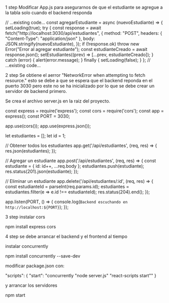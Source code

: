 1 step
Modificar App.js para asegurarnos de que el estudiante se agregue a la tabla solo cuando el backend responda

// ...existing code...
const agregarEstudiante = async (nuevoEstudiante) => {
  setLoading(true);
  try {
    const response = await fetch("http://localhost:3030/api/estudiantes", {
      method: "POST",
      headers: { "Content-Type": "application/json" },
      body: JSON.stringify(nuevoEstudiante),
    });
    if (!response.ok) throw new Error("Error al agregar estudiante");
    const estudianteCreado = await response.json();
    setEstudiantes((prev) => [...prev, estudianteCreado]);
  } catch (error) {
    alert(error.message);
  } finally {
    setLoading(false);
  }
};
// ...existing code...

2 step
Se obtiene el aerror "NetworkError when attempting to fetch resource." esto se debe a que se espera que el backend reponda en el puerto 3030 pero este no se ha inicializado por lo que se debe crear un servidor de backend primero.

Se crea el archivo server.js en la raiz del proyecto.

const express = require('express');
const cors = require('cors');
const app = express();
const PORT = 3030;

app.use(cors());
app.use(express.json());

let estudiantes = [];
let id = 1;

// Obtener todos los estudiantes
app.get('/api/estudiantes', (req, res) => {
  res.json(estudiantes);
});

// Agregar un estudiante
app.post('/api/estudiantes', (req, res) => {
  const estudiante = { id: id++, ...req.body };
  estudiantes.push(estudiante);
  res.status(201).json(estudiante);
});

// Eliminar un estudiante
app.delete('/api/estudiantes/:id', (req, res) => {
  const estudianteId = parseInt(req.params.id);
  estudiantes = estudiantes.filter(e => e.id !== estudianteId);
  res.status(204).end();
});

app.listen(PORT, () => {
  console.log(`Backend escuchando en http://localhost:${PORT}`);
});


3 step
instalar cors

npm install express cors

4 step
se debe arrancar el backend y el frontend al tiempo

instalar concurrently

npm install concurrently --save-dev

modificar package.json con:

"scripts": {
  "start": "concurrently \"node server.js\" \"react-scripts start\""
}

y arrancar los servidores

npm start
